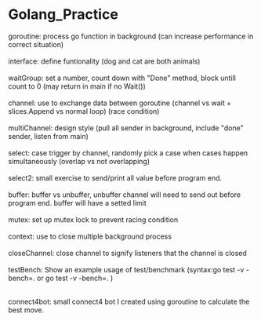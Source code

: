 # Golang_Practice

goroutine: process go function in background (can increase performance in correct situation) </br></br>
interface: define funtionality (dog and cat are both animals) </br> </br>
waitGroup: set a number, count down with "Done" method, block untill count to 0 (may return in main if no Wait()) </br></br>
channel: use to exchange data between goroutine (channel vs wait + slices.Append vs normal loop) (race condition) </br></br>
multiChannel: design style (pull all sender in background, include "done" sender, listen from main) </br></br>
select: case trigger by channel, randomly pick a case when cases happen simultaneously (overlap vs not overlapping)</br></br>
select2: small exercise to send/print all value before program end. </br></br>
buffer: buffer vs unbuffer, unbuffer channel will need to send out before program end. buffer will have a setted limit</br></br>
mutex: set up mutex lock to prevent racing condition </br></br>
context: use to close multiple background process </br></br>
closeChannel: close channel to signify listeners that the channel is closed </br></br>
testBench: Show an example usage of test/benchmark (syntax:go test -v -bench=. or go test -v -bench=. )</br></br>

connect4bot: small connect4 bot I created using goroutine to calculate the best move. </br>
